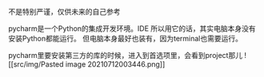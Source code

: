 不是特别严谨，仅供未来的自己参考

pycharm是一个Python的集成开发环境。IDE
所以用它的话，其实电脑本身没有安装Python都能运行。
但电脑本身最好也装有，因为terminal也需要运行。

pycharm里要安装第三方的库的时候，进入到首选项里，会看到project那儿
![[src/img/Pasted image 20210712003446.png]]